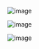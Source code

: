 ![image](https://user-images.githubusercontent.com/88493966/193296318-2525e51c-e7dd-4170-891b-78f60cef0dc9.png)

![image](https://user-images.githubusercontent.com/88493966/193296357-6618d1cc-80f8-4f28-913a-d62e3d550feb.png)


![image](https://user-images.githubusercontent.com/88493966/193296383-652b3771-6761-4bb2-98e5-ecaf2701e1a3.png)
